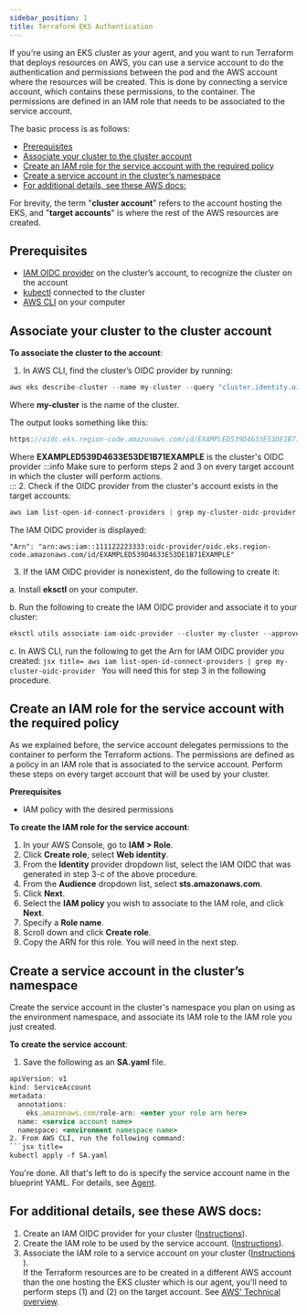 ```yaml
---
sidebar_position: 1
title: Terraform EKS Authentication
---
```


If you're using an EKS cluster as your agent, and you want to run Terraform that deploys resources on AWS, you can use a service account to do the authentication and permissions between the pod and the AWS account where the resources will be created. This is done by connecting a service account, which contains these permissions, to the container. The permissions are defined in an IAM role that needs to be associated to the service account.

The basic process is as follows:
- [Prerequisites](#prerequisites)
- [Associate your cluster to the cluster account](#associate-your-cluster-to-the-cluster-account)
- [Create an IAM role for the service account with the required policy](#create-an-iam-role-for-the-service-account-with-the-required-policy)
- [Create a service account in the cluster’s namespace](#create-a-service-account-in-the-clusters-namespace)
- [For additional details, see these AWS docs:](#for-additional-details-see-these-aws-docs)

For brevity, the term "__cluster account__" refers to the account hosting the EKS, and "__target accounts__" is where the rest of the AWS resources are created.
## Prerequisites

*	[IAM OIDC provider](https://docs.aws.amazon.com/eks/latest/userguide/enable-iam-roles-for-service-accounts.html) on the cluster’s account, to recognize the cluster on the account
*	[kubectl](https://docs.aws.amazon.com/eks/latest/userguide/install-kubectl.html) connected to the cluster
*	[AWS CLI](https://aws.amazon.com/cli/) on your computer

## Associate your cluster to the cluster account

__To associate the cluster to the account__:
1.	In AWS CLI, find the cluster’s OIDC provider by running:
  ```jsx title=
  aws eks describe-cluster --name my-cluster --query "cluster.identity.oidc.issuer" --output text
  ```
  Where __my-cluster__ is the name of the cluster.

  The output looks something like this:
  ```jsx title=
  https://oidc.eks.region-code.amazonaws.com/id/EXAMPLED539D4633E53DE1B71EXAMPLE
  ```
  Where __EXAMPLED539D4633E53DE1B71EXAMPLE__ is the cluster's OIDC provider
:::info
Make sure to perform steps 2 and 3 on every target account in which the cluster will perform actions.   
:::
2.	Check if the OIDC provider from the cluster's account exists in the target accounts:
  ```jsx title=
  aws iam list-open-id-connect-providers | grep my-cluster-oidc-provider
  ```
  The IAM OIDC provider is displayed:
  ```
  "Arn": "arn:aws:iam::111122223333:oidc-provider/oidc.eks.region-code.amazonaws.com/id/EXAMPLED539D4633E53DE1B71EXAMPLE"
  ```
3.	If the IAM OIDC provider is nonexistent, do the following to create it:
  
  a.	Install __eksctl__ on your computer.
  
  b.	Run the following to create the IAM OIDC provider and associate it to your cluster:
  ```jsx title=
  eksctl utils associate-iam-oidc-provider --cluster my-cluster --approve
  ```

  c.	In AWS CLI, run the following to get the Arn for IAM OIDC provider you created:
    ```jsx title=
    aws iam list-open-id-connect-providers | grep my-cluster-oidc-provider
    ```
    You will need this for step 3 in the following procedure.

## Create an IAM role for the service account with the required policy
As we explained before, the service account delegates permissions to the container to perform the Terraform actions. The permissions are defined as a policy in an IAM role that is associated to the service account.
Perform these steps on every target account that will be used by your cluster.

__Prerequisites__
*	IAM policy with the desired permissions

__To create the IAM role for the service account__:
1.	In your AWS Console, go to __IAM > Role__.
2.	Click __Create role__, select __Web identity__.
3.	From the __Identity__ provider dropdown list, select the IAM OIDC that was generated in step 3-c of the above procedure.
4.	From the __Audience__ dropdown list, select __sts.amazonaws.com__.
5.	Click __Next__.
6.	Select the __IAM policy__ you wish to associate to the IAM role, and click __Next__.
7.	Specify a __Role name__.
8.	Scroll down and click __Create role__.
9.	Copy the ARN for this role. You will need in the next step.

## Create a service account in the cluster’s namespace
Create the service account in the cluster's namespace you plan on using as the environment namespace, and associate its IAM role to the IAM role you just created.

__To create the service account__:

1. Save the following as an __SA.yaml__ file. 
  ```jsx title=
apiVersion: v1
kind: ServiceAccount
metadata:
    annotations:
      eks.amazonaws.com/role-arn: <enter your role arn here>
    name: <service account name>
    namespace: <environment namespace name>  
2. From AWS CLI, run the following command:
  ```jsx title=
  kubectl apply -f SA.yaml
  ```
You're done. All that's left to do is specify the service account name in the blueprint YAML. For details, see [Agent](/blueprint-designer-guide/blueprints/blueprints-yaml-structure#agent).

## For additional details, see these AWS docs:

1. Create an IAM OIDC provider for your cluster ([Instructions](https://docs.aws.amazon.com/eks/latest/userguide/enable-iam-roles-for-service-accounts.html)).
2. Create the IAM role to be used by the service account. ([Instructions](https://docs.aws.amazon.com/eks/latest/userguide/create-service-account-iam-policy-and-role.html)).
3. Associate the IAM role to a service account on your cluster ([Instructions​](https://docs.aws.amazon.com/eks/latest/userguide/specify-service-account-role.html)).  
If the Terraform resources are to be created in a different AWS account than the one hosting the EKS cluster which is our agent, you'll need to perform steps (1) and (2) on the target account. See [AWS' Technical overview](https://docs.aws.amazon.com/eks/latest/userguide/iam-roles-for-service-accounts-technical-overview.html).
